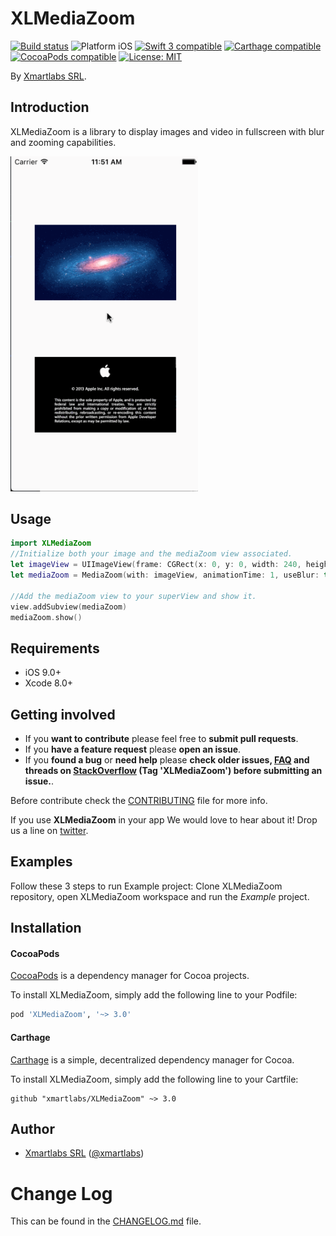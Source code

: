 # XLMediaZoom

<p align="left">
<a href="https://travis-ci.org/xmartlabs/XLMediaZoom"><img src="https://travis-ci.org/xmartlabs/XLMediaZoom.svg?branch=master" alt="Build status" /></a>
<img src="https://img.shields.io/badge/platform-iOS-blue.svg?style=flat" alt="Platform iOS" />
<a href="https://developer.apple.com/swift"><img src="https://img.shields.io/badge/swift3-compatible-4BC51D.svg?style=flat" alt="Swift 3 compatible" /></a>
<a href="https://github.com/Carthage/Carthage"><img src="https://img.shields.io/badge/Carthage-compatible-4BC51D.svg?style=flat" alt="Carthage compatible" /></a>
<a href="https://cocoapods.org/pods/XLActionController"><img src="https://img.shields.io/cocoapods/v/XLMediaZoom.svg" alt="CocoaPods compatible" /></a>
<a href="https://raw.githubusercontent.com/xmartlabs/XLMediaZoom/master/LICENSE"><img src="http://img.shields.io/badge/license-MIT-blue.svg?style=flat" alt="License: MIT" /></a>
</p>

By [Xmartlabs SRL](http://xmartlabs.com).

## Introduction

XLMediaZoom is a library to display images and video in fullscreen with blur and zooming capabilities.

<img src="./README.gif" width="300"/>

## Usage

```swift
import XLMediaZoom
//Initialize both your image and the mediaZoom view associated.
let imageView = UIImageView(frame: CGRect(x: 0, y: 0, width: 240, height: 120))
let mediaZoom = MediaZoom(with: imageView, animationTime: 1, useBlur: true)

//Add the mediaZoom view to your superView and show it.
view.addSubview(mediaZoom)
mediaZoom.show()

```

## Requirements

* iOS 9.0+
* Xcode 8.0+

## Getting involved

* If you **want to contribute** please feel free to **submit pull requests**.
* If you **have a feature request** please **open an issue**.
* If you **found a bug** or **need help** please **check older issues, [FAQ](#faq) and threads on [StackOverflow](http://stackoverflow.com/questions/tagged/XLMediaZoom) (Tag 'XLMediaZoom') before submitting an issue.**.

Before contribute check the [CONTRIBUTING](https://github.com/xmartlabs/XLMediaZoom/blob/master/CONTRIBUTING.md) file for more info.

If you use **XLMediaZoom** in your app We would love to hear about it! Drop us a line on [twitter](https://twitter.com/xmartlabs).

## Examples

Follow these 3 steps to run Example project: Clone XLMediaZoom repository, open XLMediaZoom workspace and run the *Example* project.

## Installation

#### CocoaPods

[CocoaPods](https://cocoapods.org/) is a dependency manager for Cocoa projects.

To install XLMediaZoom, simply add the following line to your Podfile:

```ruby
pod 'XLMediaZoom', '~> 3.0'
```

#### Carthage

[Carthage](https://github.com/Carthage/Carthage) is a simple, decentralized dependency manager for Cocoa.

To install XLMediaZoom, simply add the following line to your Cartfile:

```ogdl
github "xmartlabs/XLMediaZoom" ~> 3.0
```

## Author

* [Xmartlabs SRL](https://github.com/xmartlabs) ([@xmartlabs](https://twitter.com/xmartlabs))

# Change Log

This can be found in the [CHANGELOG.md](CHANGELOG.md) file.
